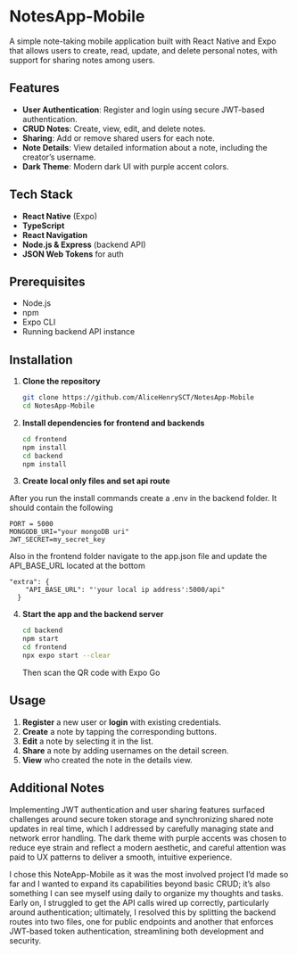 # NotesApp-Mobile

A simple note-taking mobile application built with React Native and Expo that allows users to create, read, update, and delete personal notes, with support for sharing notes among users.

## Features

- **User Authentication**: Register and login using secure JWT-based authentication.
- **CRUD Notes**: Create, view, edit, and delete notes.
- **Sharing**: Add or remove shared users for each note.
- **Note Details**: View detailed information about a note, including the creator’s username.
- **Dark Theme**: Modern dark UI with purple accent colors.

## Tech Stack

- **React Native** (Expo)
- **TypeScript**
- **React Navigation**
- **Node.js & Express** (backend API)
- **JSON Web Tokens** for auth

## Prerequisites

- Node.js 
- npm
- Expo CLI 
- Running backend API instance

## Installation

1. **Clone the repository**

   ```bash
   git clone https://github.com/AliceHenrySCT/NotesApp-Mobile
   cd NotesApp-Mobile
   ```

2. **Install dependencies for frontend and backends**

   ```bash
   cd frontend
   npm install
   cd backend
   npm install
   ```

3. **Create local only files and set api route**

  After you run the install commands create a .env in the backend folder. It should contain the following
  
  ```
  PORT = 5000
  MONGODB_URI="your mongoDB uri"
  JWT_SECRET=my_secret_key
  ```

  Also in the frontend folder navigate to the app.json file and update the API_BASE_URL located at the bottom
  
  ```
  "extra": {
      "API_BASE_URL": "'your local ip address':5000/api"
    }
  ``` 

4. **Start the app and the backend server**

   ```bash
   cd backend
   npm start
   cd frontend
   npx expo start --clear
   ```

   Then scan the QR code with Expo Go

## Usage

1. **Register** a new user or **login** with existing credentials.
2. **Create** a note by tapping the corresponding buttons.
3. **Edit** a note by selecting it in the list.
4. **Share** a note by adding usernames on the detail screen.
5. **View** who created the note in the details view.


## Additional Notes

Implementing JWT authentication and user sharing features surfaced challenges around secure token storage and synchronizing shared note updates in real time, which I addressed by carefully managing state and network error handling. The dark theme with purple accents was chosen to reduce eye strain and reflect a modern aesthetic, and careful attention was paid to UX patterns to deliver a smooth, intuitive experience.

I chose this NoteApp-Mobile as it was the most involved project I’d made so far and I wanted to expand its capabilities beyond basic CRUD; it’s also something I can see myself using daily to organize my thoughts and tasks. Early on, I struggled to get the API calls wired up correctly, particularly around authentication; ultimately, I resolved this by splitting the backend routes into two files, one for public endpoints and another that enforces JWT-based token authentication, streamlining both development and security.

